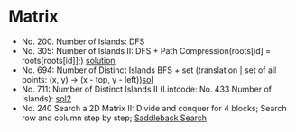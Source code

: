 # Matrix

* No. 200. Number of Islands: DFS
* No. 305: Number of Islands II: DFS + Path Compression\(roots\[id\] = roots\[roots\[id\]\];\) [solution](http://www.cnblogs.com/grandyang/p/5190419.html) 
* No. 694: Number of Distinct Islands BFS + set \(translation \| set of all points: \(x, y\) -&gt; \(x - top, y - left\)\)[sol](http://bookshadow.com/weblog/2017/10/08/leetcode-number-of-distinct-islands/)
* No. 711: Number of Distinct Islands II \(Lintcode: No. 433  Number of Islands\): [sol2](https://zhengyang2015.gitbooks.io/lintcode/number_of_islands_ii_434.html)
* No. 240 Search a 2D Matrix II: Divide and conquer for 4 blocks; Search row and column step by step;  [Saddleback Search](http://cs.geneseo.edu/~baldwin/math-thinking/saddleback.html)

